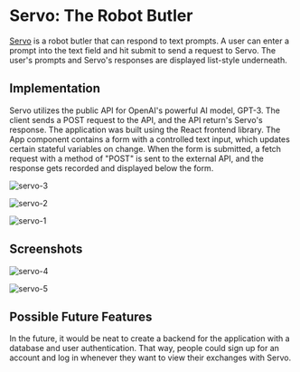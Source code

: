 # Servo: The Robot Butler

[Servo](https://servo-robot-butler.herokuapp.com) is a robot butler that can respond to text prompts. A user can enter a prompt into the text field and hit submit to send a request to Servo. The user's prompts and Servo's responses are displayed list-style underneath.

## Implementation

Servo utilizes the public API for OpenAI's powerful AI model, GPT-3. The client sends a POST request to the API, and the API return's Servo's response. The application was built using the React frontend library. The App component contains a form with a controlled text input, which updates certain stateful variables on change. When the form is submitted, a fetch request with a method of "POST" is sent to the external API, and the response gets recorded and displayed below the form.

![servo-3](https://user-images.githubusercontent.com/88861592/167978396-caedcbed-4443-4f8a-aa2d-516b90918890.PNG)

![servo-2](https://user-images.githubusercontent.com/88861592/167978424-cc92ec25-ad7d-418e-954c-c84354c0231d.PNG)

![servo-1](https://user-images.githubusercontent.com/88861592/167978452-30b5c660-965a-467f-ade5-d9d6d0734159.PNG)

## Screenshots

![servo-4](https://user-images.githubusercontent.com/88861592/167979044-1ca70254-fa8a-4d94-b299-316f97520111.PNG)

![servo-5](https://user-images.githubusercontent.com/88861592/167979084-58165b5f-fe23-4c86-96b7-faede5bf36a1.PNG)

## Possible Future Features

In the future, it would be neat to create a backend for the application with a database and user authentication. That way, people could sign up for an account and log in whenever they want to view their exchanges with Servo.
